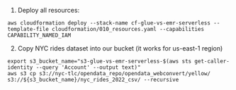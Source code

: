 

1. Deploy all resources:

```
aws cloudformation deploy --stack-name cf-glue-vs-emr-serverless --template-file cloudformation/010_resources.yaml --capabilities CAPABILITY_NAMED_IAM
```

2. Copy NYC rides dataset into our bucket (it works for us-east-1 region)
```
export s3_bucket_name="s3-glue-vs-emr-serverless-$(aws sts get-caller-identity --query 'Account' --output text)"
aws s3 cp s3://nyc-tlc/opendata_repo/opendata_webconvert/yellow/ s3://${s3_bucket_name}/nyc_rides_2022_csv/ --recursive
```
